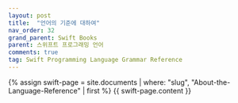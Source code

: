 ```yaml
---
layout: post
title:  "언어의 기준에 대하여"
nav_order: 32
grand_parent: Swift Books
parent: 스위프트 프로그래밍 언어
comments: true
tag: Swift Programming Language Grammar Reference
---
```


{% assign swift-page = site.documents | where: "slug", "About-the-Language-Reference" | first %}
{{ swift-page.content }}